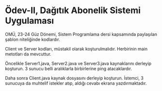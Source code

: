 # Ödev-II, Dağıtık Abonelik Sistemi Uygulaması

OMÜ, 23-24 Güz Dönemi, Sistem Programlama dersi kapsamında paylaşılan şablon niteliğinde kodlardır.

Client ve Server kodları, müstakil olarak koşturulmalıdır. Herbirinin main metotları da mevcuttur.

Öncelikle Server1.java, Server2.java ve Server3.java kaynaklarını derleyip koşturun. 3 sunucu belli aralıklarla birbirlerine ping atacaklardır.

Daha sonra Client.java kaynak dosyasını derleyip koşturun. İstemci, 3 sunucuya da muhtelif istekler atıp, aldığı cevabı ekrana yazdırmaktadır.
